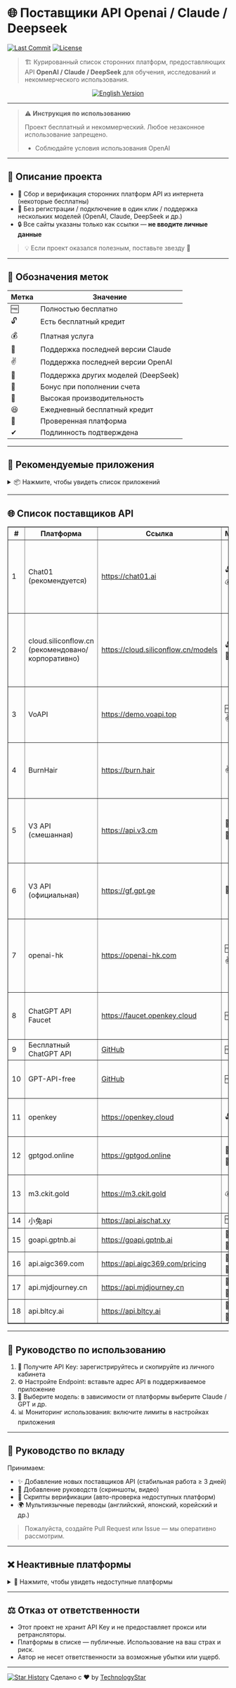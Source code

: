

# 🌐 Поставщики API Openai / Claude / Deepseek

[![Last Commit](https://img.shields.io/github/last-commit/TechnologyStar/Openai-Claude-Deepseek-API-provider)](https://github.com/TechnologyStar/Openai-Claude-Deepseek-API-provider)
[![License](https://img.shields.io/github/license/TechnologyStar/Openai-Claude-Deepseek-API-provider)](https://github.com/TechnologyStar/Openai-Claude-Deepseek-API-provider/blob/main/LICENSE)

> 🏗️ Курированный список сторонних платформ, предоставляющих API **OpenAI / Claude / DeepSeek** для обучения, исследований и некоммерческого использования.

<p align="center">
  <a href="https://github.com/TechnologyStar/Openai-Claude-Deepseek-API-provider/blob/main/en.md" target="_blank">
    <img src="https://img.shields.io/badge/Английская%20версия-Нажмите%20здесь-blue?style=for-the-badge" alt="English Version">
  </a>
</p>

---

> ⚠️ **Инструкция по использованию**
>
> Проект бесплатный и некоммерческий. Любое незаконное использование запрещено.
>
> * Соблюдайте условия использования OpenAI

---

## 🚀 Описание проекта

* 📌 Сбор и верификация сторонних платформ API из интернета (некоторые бесплатны)
* 🔧 Без регистрации / подключение в один клик / поддержка нескольких моделей (OpenAI, Claude, DeepSeek и др.)
* 🔒 Все сайты указаны только как ссылки — **не вводите личные данные**

> 💡 Если проект оказался полезным, поставьте звезду 🌟

---

## 🎁 Обозначения меток

| Метка | Значение                            |
| ----- | ----------------------------------- |
| 🆓    | Полностью бесплатно                 |
| 🔓    | Есть бесплатный кредит              |
| 💰    | Платная услуга                      |
| 💪    | Поддержка последней версии Claude   |
| ✌     | Поддержка последней версии OpenAI   |
| 🎉    | Поддержка других моделей (DeepSeek) |
| 🎁    | Бонус при пополнении счета          |
| 🚀    | Высокая производительность          |
| 😆    | Ежедневный бесплатный кредит        |
| 🚩    | Проверенная платформа               |
| ✔     | Подлинность подтверждена            |

---

## 📱 Рекомендуемые приложения

<details>
<summary>📦 Нажмите, чтобы увидеть список приложений</summary>

### ✅ [Cherry Studio](https://github.com/CherryHQ/cherry-studio)

> Кроссплатформенное приложение, интеграция облачных AI-сервисов и локальных моделей.

### ✅ [Плагин ChatGPT для uTools](https://u.tools/plugins/detail/ChatGPT.%E5%A5%BD%E5%8F%8B/)

> Десктоп-плагин для интеллектуального чата, поддержка нескольких моделей и сессий.

### ✅ [ChatGPT-Next-Web](https://github.com/Yidadaa/ChatGPT-Next-Web)

> Открытая веб-оболочка для ChatGPT, поддержка API Key и совместной работы.

### ✅ [LobeChat](https://github.com/lobehub/lobe-chat)

> Веб-фреймворк с голосовой и визуальной поддержкой.

### ✅ [BotGem](https://botgem.com/)

> Мобильное приложение с голосовым общением и AI-друзьями.

### ✅ [ChatBox](https://github.com/Bin-Huang/chatbox)

> Поддержка iOS, Android и десктопа, современный интерфейс.

### ✅ [FastGPT](https://github.com/labring/FastGPT)

> Интеграция базы знаний и рабочих процессов, корпоративное решение.

### ✅ [AnythingLLM](https://github.com/Mintplex-Labs/anything-llm)

> Локальный деплой и расширения, для пользователей, заботящихся о приватности.

</details>

---

## 🌐 Список поставщиков API

<table border="1" cellspacing="0" cellpadding="6">
  <thead>
    <tr><th>#</th><th>Платформа</th><th>Ссылка</th><th>Метки</th><th>Примечания</th></tr>
  </thead>
  <tbody>
    <tr><td>1</td><td>Chat01 (рекомендуется)</td><td><a href="https://chat01.ai/?ref=j45ikbTa" target="_blank">https://chat01.ai</a></td><td>🔓✌🎁💰✔</td><td>Поддержка pro, решает проблему снижения качества, 2 кредита в день, чат + API</td></tr>
    <tr><td>2</td><td>cloud.siliconflow.cn (рекомендовано/корпоративно)</td><td><a href="https://cloud.siliconflow.cn/i/ZKV30bdG" target="_blank">https://cloud.siliconflow.cn/models</a></td><td>🔓💪✌🎉🚀🚩✔</td><td>Сервис Ascend от Huawei Cloud, при регистрации 14 ¥, до 100 запросов в день</td></tr>
    <tr><td>3</td><td>VoAPI</td><td><a href="https://demo.voapi.top" target="_blank">https://demo.voapi.top</a></td><td>🆓😆💪✌</td><td>Бесплатная общественная платформа, баланс сбрасывается ежедневно</td></tr>
    <tr><td>4</td><td>BurnHair</td><td><a href="https://burn.hair" target="_blank">https://burn.hair</a></td><td>✌🎉😆🚀</td><td>0.3 $ при регистрации, ежедневный бонус, высокая конкуренция</td></tr>
    <tr><td>5</td><td>V3 API (смешанная)</td><td><a href="https://api.v3.cm" target="_blank">https://api.v3.cm</a></td><td>🚀🔓💪🎁🎉✌</td><td>0.2 $, высокая нагрузка, пополнение со скидкой 70 %, множество моделей</td></tr>
    <tr><td>6</td><td>V3 API (официальная)</td><td><a href="https://gf.gpt.ge" target="_blank">https://gf.gpt.ge</a></td><td>🚀🌹🔓💪</td><td>0.2 $, высокая нагрузка, пополнение со скидкой 40 %</td></tr>
    <tr><td>7</td><td>openai-hk</td><td><a href="https://openai-hk.com/" target="_blank">https://openai-hk.com</a></td><td>🆓🔓🎉✌💪🚀</td><td>1 ¥ при регистрации, сверхвысокая конкуренция, включает GPT-3.5 публичную версию</td></tr>
    <tr><td>8</td><td>ChatGPT API Faucet</td><td><a href="https://faucet.openkey.cloud/" target="_blank">https://faucet.openkey.cloud</a></td><td>🆓</td><td>1 $ бесплатного кредита, действует 3 дня</td></tr>
    <tr><td>9</td><td>Бесплатный ChatGPT API</td><td><a href="https://github.com/popjane/free_chatgpt_api" target="_blank">GitHub</a></td><td>🆓</td><td>Полностью бесплатно</td></tr>
    <tr><td>10</td><td>GPT-API-free</td><td><a href="https://github.com/chuyuewei/ChatGPT-API" target="_blank">GitHub</a></td><td>🆓💪</td><td>Поддержка GPT-4, 3 запроса в день</td></tr>
    <tr><td>11</td><td>openkey</td><td><a href="https://openkey.cloud/" target="_blank">https://openkey.cloud</a></td><td>🔓💪✌🚀</td><td>0.2 $, поддержка высокой нагрузки</td></tr>
    <tr><td>12</td><td>gptgod.online</td><td><a href="https://gptgod.online/" target="_blank">https://gptgod.online</a></td><td>💪✌🎁💰🎉😆</td><td>Оплата за запрос, система кредитов</td></tr>
    <tr><td>13</td><td>m3.ckit.gold</td><td><a href="https://m3.ckit.gold/" target="_blank">https://m3.ckit.gold</a></td><td>💰💪✌</td><td>3 ¥ за запрос, при регистрации 0.1 $</td></tr>
    <tr><td>14</td><td>小兔api</td><td><a href="https://api.aischat.xy" target="_blank">https://api.aischat.xy</a></td><td>🆓💪✌</td><td></td></tr>
    <tr><td>15</td><td>goapi.gptnb.ai</td><td><a href="https://goapi.gptnb.ai/" target="_blank">https://goapi.gptnb.ai</a></td><td>💪✌🎁💰🎉</td><td></td></tr>
    <tr><td>16</td><td>api.aigc369.com</td><td><a href="https://api.aigc369.com/pricing" target="_blank">https://api.aigc369.com/pricing</a></td><td>💪✌🎁💰🎉</td><td></td></tr>
    <tr><td>17</td><td>api.mjdjourney.cn</td><td><a href="https://api.mjdjourney.cn/" target="_blank">https://api.mjdjourney.cn</a></td><td>💪✌🎁💰🎉</td><td></td></tr>
    <tr><td>18</td><td>api.bltcy.ai</td><td><a href="https://api.bltcy.ai/" target="_blank">https://api.bltcy.ai</a></td><td>💪✌🎁💰🎉</td><td></td></tr>
  </tbody>
</table>

---

## 📖 Руководство по использованию

1. 🔑 Получите API Key: зарегистрируйтесь и скопируйте из личного кабинета
2. ⚙ Настройте Endpoint: вставьте адрес API в поддерживаемое приложение
3. 🤖 Выберите модель: в зависимости от платформы выберите Claude / GPT и др.
4. 📊 Мониторинг использования: включите лимиты в настройках приложения

---

## 🙌 Руководство по вкладу

Принимаем:

* ✨ Добавление новых поставщиков API (стабильная работа ≥ 3 дней)
* 🧰 Добавление руководств (скриншоты, видео)
* 🧪 Скрипты верификации (авто-проверка недоступных платформ)
* 🌍 Мультиязычные переводы (английский, японский, корейский и др.)

> Пожалуйста, создайте Pull Request или Issue — мы оперативно рассмотрим.

---

## ❌ Неактивные платформы

<details>
<summary>📛 Нажмите, чтобы увидеть недоступные платформы</summary>

| # | Название | Ссылка                                   | Статус       |
| - | -------- | ---------------------------------------- | ------------ |
| 1 | 464888   | [api.464888.xyz](https://api.464888.xyz) | ❌ Недоступна |

> Если обнаружите новую неработающую платформу, сообщите через Issue.

</details>

---

## ⚖️ Отказ от ответственности

* Этот проект не хранит API Key и не предоставляет прокси или ретрансляторы.
* Платформы в списке — публичные. Использование на ваш страх и риск.
* Автор не несет ответственности за возможные убытки или ущерб.

---

[![Star History](https://api.star-history.com/svg?repos=TechnologyStar/Openai-Claude-Deepseek-API-provider\&type=Date)](https://star-history.com/#TechnologyStar/Openai-Claude-Deepseek-API-provider&Date)
Сделано с ❤️ by [TechnologyStar](https://github.com/TechnologyStar)
